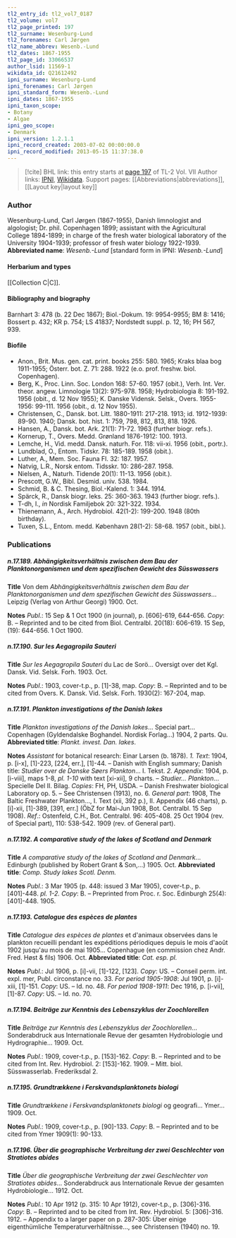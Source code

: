 ```yaml
---
tl2_entry_id: tl2_vol7_0187
tl2_volume: vol7
tl2_page_printed: 197
tl2_surname: Wesenburg-Lund
tl2_forenames: Carl Jørgen
tl2_name_abbrev: Wesenb.-Lund
tl2_dates: 1867-1955
tl2_page_id: 33066537
author_lsid: 11569-1
wikidata_id: Q21612492
ipni_surname: Wesenburg-Lund
ipni_forenames: Carl Jørgen
ipni_standard_form: Wesenb.-Lund
ipni_dates: 1867-1955
ipni_taxon_scope: 
- Botany
- Algae
ipni_geo_scope: 
- Denmark
ipni_version: 1.2.1.1
ipni_record_created: 2003-07-02 00:00:00.0
ipni_record_modified: 2013-05-15 11:37:38.0
---
```


> [!cite] BHL link: this entry starts at [page 197](https://www.biodiversitylibrary.org/page/33066537) of TL-2 Vol. VII
> Author links: [IPNI](https://www.ipni.org/a/11569-1), [Wikidata](https://www.wikidata.org/wiki/Q21612492). Support pages: [[Abbreviations|abbreviations]], [[Layout key|layout key]]

### Author

Wesenburg-Lund, Carl Jørgen (1867-1955), Danish limnologist and algologist; Dr. phil. Copenhagen 1899; assistant with the Agricultural College 1894-1899; in charge of the fresh water biological laboratory of the University 1904-1939; professor of fresh water biology 1922-1939. 
**Abbreviated name**: *Wesenb.-Lund* \[standard form in IPNI: *Wesenb.-Lund*\]

#### Herbarium and types

[[Collection C|C]].

#### Bibliography and biography

Barnhart 3: 478 (b. 22 Dec 1867); Biol.-Dokum. 19: 9954-9955; BM 8: 1416; Bossert p. 432; KR p. 754; LS 41837; Nordstedt suppl. p. 12, 16; PH 567, 939.

#### Biofile

- Anon., Brit. Mus. gen. cat. print. books 255: 580. 1965; Kraks blaa bog 1911-1955; Österr. bot. Z. 71: 288. 1922 (e.o. prof. freshw. biol. Copenhagen).
- Berg, K., Proc. Linn. Soc. London 168: 57-60. 1957 (obit.), Verh. Int. Ver. theor. angew. Limnologie 13(2): 975-978. 1958; Hydrobiologia 8: 191-192. 1956 (obit., d. 12 Nov 1955); K. Danske Vidensk. Selsk., Overs. 1955-1956: 99-111. 1956 (obit., d. 12 Nov 1955).
- Christensen, C., Dansk. bot. Litt. 1880-1911: 217-218. 1913; id. 1912-1939: 89-90. 1940; Dansk. bot. hist. 1: 759, 798, 812, 813, 818. 1926.
- Hansen, A., Dansk. bot. Ark. 21(1): 71-72. 1963 (further biogr. refs.).
- Kornerup, T., Overs. Medd. Grønland 1876-1912: 100. 1913.
- Lemche, H., Vid. medd. Dansk. naturh. For. 118: vii-xi. 1956 (obit., portr.).
- Lundblad, O., Entom. Tidskr. 78: 185-189. 1958 (obit.).
- Luther, A., Mem. Soc. Fauna Fl. 32: 187. 1957.
- Natvig, L.R., Norsk entom. Tidsskr. 10: 286-287. 1958.
- Nielsen, A., Naturh. Tidende 20(1): 11-13. 1956 (obit.).
- Prescott, G.W., Bibl. Desmid. univ. 538. 1984.
- Schmid, B. & C. Thesing, Biol.-Kalend. 1: 344. 1914.
- Spärck, R., Dansk biogr. leks. 25: 360-363. 1943 (further biogr. refs.).
- T-dh, I., *in* Nordisk Familjebok 20: 321-322. 1934.
- Thienemann, A., Arch. Hydrobiol. 42(1-2): 199-200. 1948 (80th birthday).
- Tuxen, S.L., Entom. medd. København 28(1-2): 58-68. 1957 (obit., bibl.).

### Publications

##### n.17.189. Abhängigkeitsverhältnis zwischen dem Bau der Planktonorganismen und dem spezifischen Gewicht des Süsswassers

**Title**
Von dem *Abhängigkeitsverhältnis zwischen dem Bau der Planktonorganismen und dem spezifischen Gewicht des Süsswassers*... Leipzig (Verlag von Arthur Georgi) 1900. Oct.

**Notes**
*Publ*.: 15 Sep & 1 Oct 1900 (in journal), p. \[606\]-619, 644-656. *Copy*: B. – Reprinted and to be cited from Biol. Centralbl. 20(18): 606-619. 15 Sep, (19): 644-656. 1 Oct 1900.

##### n.17.190. Sur les Aegagropila Sauteri

**Title**
*Sur les Aegagropila Sauteri* du Lac de Sorö... Oversigt over det Kgl. Dansk. Vid. Selsk. Forh. 1903. Oct.

**Notes**
*Publ*.: 1903, cover-t.p., p. \[1\]-38, map. *Copy*: B. – Reprinted and to be cited from Overs. K. Dansk. Vid. Selsk. Forh. 1930(2): 167-204, map.

##### n.17.191. Plankton investigations of the Danish lakes

**Title**
*Plankton investigations of the Danish lakes*... Special part... Copenhagen (Gyldendalske Boghandel. Nordisk Forlag...) 1904, 2 parts. Qu.
**Abbreviated title**: *Plankt. invest. Dan. lakes*.

**Notes**
*Assistant* for botanical research: Einar Larsen (b. 1878).
*1. Text*: 1904, p. \[i-x\], \[1\]-223, \[224, err.\], \[1\]-44. – Danish with English summary; Danish title: *Studier over de Danske Søers Plankton*... I. Tekst.
*2. Appendix*: 1904, p. \[i-viii\], maps 1-8, *pl. 1-10* with text \[xi-xii\], 9 charts. – *Studier... Plankton*... Specielle Del II. Bilag.
*Copies*: FH, PH, USDA. – Danish Freshwater biological Laboratory op. 5. – See Christensen (1913), no. 6.
*General part*: 1908, The Baltic Freshwater Plankton..., I. Text (xii, 392 p.), II. Appendix (46 charts), p. \[i\]-xii, \[1\]-389, \[391, err.\] (ÖbZ for Mai-Jun 1908, Bot. Centralbl. 15 Sep 1908).
*Ref*.: Ostenfeld, C.H., Bot. Centralbl. 96: 405-408. 25 Oct 1904 (rev. of Special part), 110: 538-542. 1909 (rev. of General part).

##### n.17.192. A comparative study of the lakes of Scotland and Denmark

**Title**
*A comparative study of the lakes of Scotland and Denmark*... Edinburgh (published by Robert Grant & Son,...) 1905. Oct.
**Abbreviated title**: *Comp. Study lakes Scotl. Denm.*

**Notes**
*Publ*.: 3 Mar 1905 (p. 448: issued 3 Mar 1905), cover-t.p., p. \[401\]-448. *pl. 1-2. Copy*: B. – Preprinted from Proc. r. Soc. Edinburgh 25(4): \[401\]-448. 1905.

##### n.17.193. Catalogue des espèces de plantes

**Title**
*Catalogue des espèces de plantes* et d'animaux observées dans le plankton recueilli pendant les expéditions périodiques depuis le mois d'août 1902 jusqu'au mois de mai 1905... Copenhague (en commission chez Andr. Fred. Høst & fils) 1906. Oct.
**Abbreviated title**: *Cat. esp. pl.*

**Notes**
*Publ*.: Jul 1906, p. \[i\]-vii, \[1\]-122, \[123\]. *Copy*: US. – Conseil perm. int. expl. mer, Publ. circonstance no. 33.
*For period 1905-1908*: Jul 1901, p. \[i\]-xiii, \[1\]-151. *Copy*: US. – Id. no. 48.
*For period 1908-1911*: Dec 1916, p. \[i-vii\], \[1\]-87. *Copy*: US. – Id. no. 70.

##### n.17.194. Beiträge zur Kenntnis des Lebenszyklus der Zoochlorellen

**Title**
*Beiträge zur Kenntnis des Lebenszyklus der Zoochlorellen*... Sonderabdruck aus Internationale Revue der gesamten Hydrobiologie und Hydrographie... 1909. Oct.

**Notes**
*Publ*.: 1909, cover-t.p., p. \[153\]-162. *Copy*: B. – Reprinted and to be cited from Int. Rev. Hydrobiol. 2: \[153\]-162. 1909. – Mitt. biol. Süsswasserlab. Frederiksdal 2.

##### n.17.195. Grundtrækkene i Ferskvandsplanktonets biologi

**Title**
*Grundtrækkene i Ferskvandsplanktonets biologi* og geografi... Ymer... 1909. Oct.

**Notes**
*Publ*.: 1909, cover-t.p., p. \[90\]-133. *Copy*: B. – Reprinted and to be cited from Ymer 1909(1): 90-133.

##### n.17.196. Über die geographische Verbreitung der zwei Geschlechter von Stratiotes abides

**Title**
*Über die geographische Verbreitung der zwei Geschlechter von Stratiotes abides*... Sonderabdruck aus Internationale Revue der gesamten Hydrobiologie... 1912. Oct.

**Notes**
*Publ*.: 10 Apr 1912 (p. 315: 10 Apr 1912), cover-t.p., p. \[306\]-316. *Copy*: B. – Reprinted and to be cited from Int. Rev. Hydrobiol. 5: \[306\]-316. 1912. – Appendix to a larger paper on p. 287-305: Über einige eigenthümliche Temperaturverhältnisse..., see Christensen (1940) no. 19.

